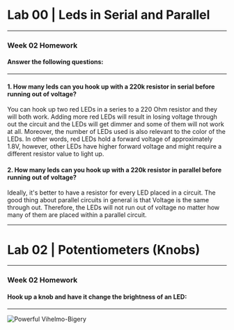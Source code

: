 <h1> Lab 00 | Leds in Serial and Parallel </h1>
<hr>
<h3> Week 02 Homework </h3>

<h4>Answer the following questions:</h4>
<hr>
<h4>1. How many leds can you hook up with a 220k resistor in serial before running out of voltage?</h4> 
<p>You can hook up two red LEDs in a series to a 220 Ohm resistor and they will both work. Adding more red LEDs will result in losing voltage through out the circuit and the LEDs will get dimmer and some of them will not work at all. Moreover, the number of LEDs used is also relevant to the color of the LEDs. In other words, red LEDs hold a forward voltage of approximately 1.8V, however, other LEDs have higher forward voltage and might require a different resistor value to light up. </p>

<h4>2. How many leds can you hook up with a 220k resistor in parallel before running out of voltage? </h4>
<p> Ideally, it's better to have a resistor for every LED placed in a circuit. The good thing about parallel circuits in general is that Voltage is the same through out. Therefore, the LEDs will not run out of voltage no matter how many of them are placed within a parallel circuit. </p>

<hr>
<h1> Lab 02 | Potentiometers (Knobs) </h1>
<hr>
<h3> Week 02 Homework </h3>

<h4>Hook up a knob and have it change the brightness of an LED:</h4>
<hr>

![Powerful Vihelmo-Bigery](https://user-images.githubusercontent.com/92052904/136826382-80fab1ee-c22f-40f3-85ec-589eaec8c53a.png)
